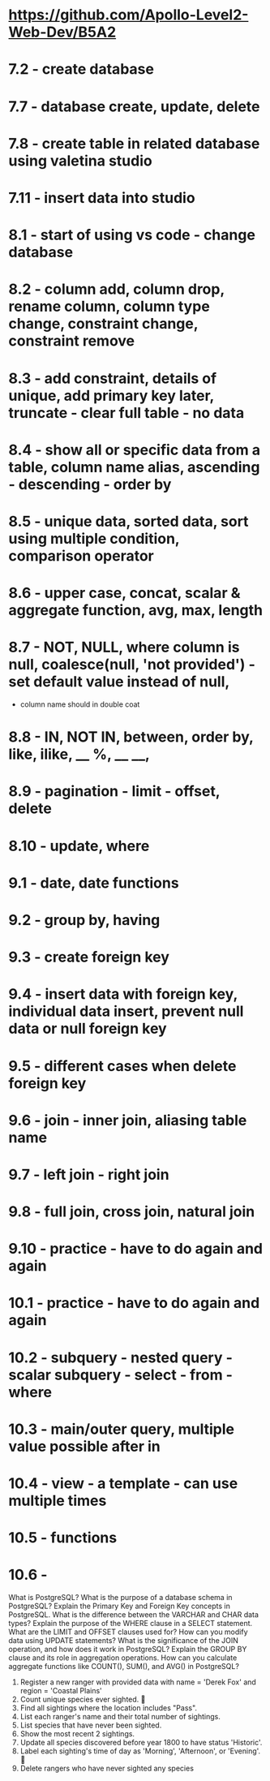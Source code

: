 


# https://github.com/Apollo-Level2-Web-Dev/B5A2

# 7.2 - create database
# 7.7 - database create, update, delete
# 7.8 - create table in related database using valetina studio

# 7.11 - insert data into studio

# 8.1 -  start of using vs code - change database
# 8.2 - column add, column drop, rename column, column type change, constraint change, constraint remove
# 8.3 - add constraint, details of unique, add primary key later, truncate - clear full table - no data
# 8.4 - show all or specific data from a table, column name alias, ascending - descending - order by
# 8.5 - unique data, sorted data, sort using multiple condition, comparison operator
# 8.6 - upper case, concat, scalar & aggregate function, avg, max, length
# 8.7 - NOT, NULL, where column is null, coalesce(null, 'not provided') - set default value instead of null, 
- column name should in double coat
# 8.8 - IN, NOT IN, between, order by, like, ilike, __ %, __ __, 
# 8.9 - pagination - limit - offset, delete
# 8.10 - update, where
# 9.1 - date, date functions
# 9.2 - group by, having
# 9.3 - create foreign key
# 9.4 - insert data with foreign key, individual data insert, prevent null data or null foreign key
# 9.5 - different cases when delete foreign key
# 9.6 - join - inner join, aliasing table name
# 9.7 - left join - right join
# 9.8 - full join, cross join, natural join
# 9.10 - practice - have to do again and again
# 10.1 - practice - have to do again and again
# 10.2 - subquery - nested query - scalar subquery - select - from - where
# 10.3 - main/outer query, multiple value possible after in
# 10.4 - view - a template - can use multiple times
# 10.5 - functions
# 10.6 - 


What is PostgreSQL?
What is the purpose of a database schema in PostgreSQL?
Explain the Primary Key and Foreign Key concepts in PostgreSQL.
What is the difference between the VARCHAR and CHAR data types?
Explain the purpose of the WHERE clause in a SELECT statement.
What are the LIMIT and OFFSET clauses used for?
How can you modify data using UPDATE statements?
What is the significance of the JOIN operation, and how does it work in PostgreSQL?
Explain the GROUP BY clause and its role in aggregation operations.
How can you calculate aggregate functions like COUNT(), SUM(), and AVG() in PostgreSQL?

1. Register a new ranger with provided data with name = 'Derek Fox' and region = 'Coastal Plains'
2. Count unique species ever sighted. 🐆
3. Find all sightings where the location includes "Pass".
4. List each ranger's name and their total number of sightings.
5. List species that have never been sighted.
6. Show the most recent 2 sightings.
7. Update all species discovered before year 1800 to have status 'Historic'.
8. Label each sighting's time of day as 'Morning', 'Afternoon', or 'Evening'. 🐆
9. Delete rangers who have never sighted any species